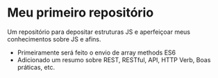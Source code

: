 # Meu primeiro repositório

Um repositório para depositar estruturas JS e aperfeiçoar meus conhecimentos sobre JS e afins.

- Primeiramente será feito o envio de array methods ES6
- Adicionado um resumo sobre REST, RESTful, API, HTTP Verb, Boas práticas, etc.
